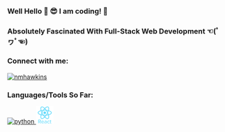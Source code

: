 ### Well Hello 👋 😎 I am coding!  🤯
<h3>Absolutely Fascinated With Full-Stack Web Development ☜(ﾟヮﾟ☜) </h3>

<h3 align="left">Connect with me:</h3>
<p align="left">
<a href="https://www.linkedin.com/in/luca-the-professional-b71ba6232/" target="blank"><img align="center" src="https://raw.githubusercontent.com/rahuldkjain/github-profile-readme-generator/master/src/images/icons/Social/linked-in-alt.svg" alt="nmhawkins" height="30" width="40" /></a>
</p>

<h3 align="left">Languages/Tools So Far:</h3>
<p align="left"> <a href="https://www.python.org" target="_blank"> <img src="https://media0.giphy.com/media/hO8uTzEOefFh3Yv5gm/giphy.gif?cid=ecf05e479899zga2ob1wr3uoq13eolp67e0sneofodqdjk8b&rid=giphy.gif&ct=s" alt="python" width="40" height="40"/> </a> <a href="https://reactjs.org/" target="_blank"> <img src="https://raw.githubusercontent.com/devicons/devicon/master/icons/react/react-original-wordmark.svg" alt="react" width="40" height="40"/>  </p>

<!--
**Vacation-Time/Vacation-Time** is a ✨ _special_ ✨ repository because its `README.md` (this file) appears on your GitHub profile.

Here are some ideas to get you started:

- 🔭 I’m currently working on ...
- 🌱 I’m currently learning ...
- 👯 I’m looking to collaborate on ...
- 🤔 I’m looking for help with ...
- 💬 Ask me about ...
- 📫 How to reach me: ...
- 😄 Pronouns: ...
- ⚡ Fun fact: ...
-->
